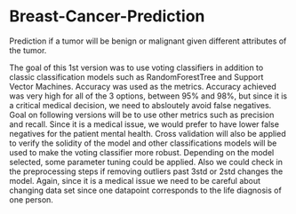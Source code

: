 # Breast-Cancer-Prediction
Prediction if a tumor will be benign or malignant given different attributes of the tumor.

The goal of this 1st version was to use voting classifiers in addition to classic classification models such as RandomForestTree and Support Vector Machines. Accuracy was used as the metrics.
Accuracy achieved was very high for all of the 3 options, between 95% and 98%, but since it is a critical medical decision, we need to absloutely avoid false negatives.
Goal on following versions will be to use other metrics such as precision and recall. Since it is a medical issue, we would prefer to have lower false negatives for the patient mental health. Cross validation will also be applied to verify the solidity of the model and other classifications models will be used to make the voting classifier more robust.
Depending on the model selected, some parameter tuning could be applied.
Also we could check in the preprocessing steps if removing outliers past 3std or 2std changes the model. Again, since it is a medical issue we need to be careful about changing data set since one datapoint corresponds to the life diagnosis of one person.

